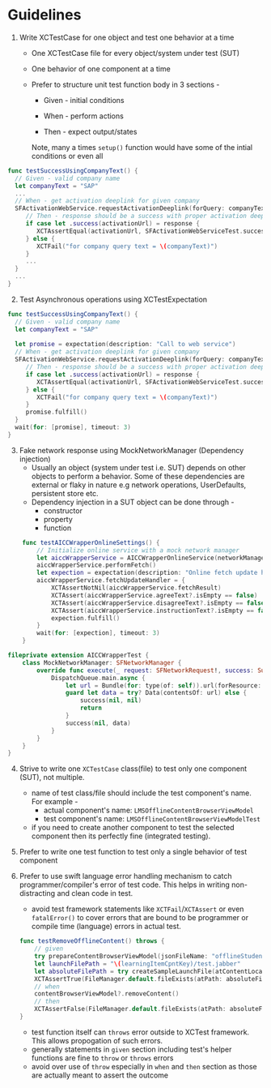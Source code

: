 # Guidelines

1. Write XCTestCase for one object and test one behavior at a time
   * One XCTestCase file for every object/system under test (SUT)
   * One behavior of one component at a time
   * Prefer to structure unit test function body in 3 sections -

      * Given - initial conditions

      * When - perform actions

      * Then - expect output/states

      Note, many a times `setup()` function would have some of the intial conditions or even all

```swift
func testSuccessUsingCompanyText() {
  // Given - valid company name 
  let companyText = "SAP"
  ...
  // When - get activation deeplink for given company
  SFActivationWebService.requestActivationDeeplink(forQuery: companyText) { response in
     // Then - response should be a success with proper activation deeplink url string
     if case let .success(activationUrl) = response {
        XCTAssertEqual(activationUrl, SFActivationWebServiceTest.successMap[companyText])
     } else {
        XCTFail("for company query text = \(companyText)")
     }
     ...
  }
  ...
}
```

2. Test Asynchronous operations using XCTestExpectation


```swift
func testSuccessUsingCompanyText() {
  // Given - valid company name 
  let companyText = "SAP"
  
  let promise = expectation(description: "Call to web service")
  // When - get activation deeplink for given company
  SFActivationWebService.requestActivationDeeplink(forQuery: companyText) { response in
     // Then - response should be a success with proper activation deeplink url string
     if case let .success(activationUrl) = response {
        XCTAssertEqual(activationUrl, SFActivationWebServiceTest.successMap[companyText])
     } else {
        XCTFail("for company query text = \(companyText)")
     }
     promise.fulfill()
  }
  wait(for: [promise], timeout: 3)
}
```

3. Fake network response using MockNetworkManager (Dependency injection)
   * Usually an object (system under test i.e. SUT) depends on other objects to perform a behavior. Some of these dependencies are external or flaky in nature e.g network operations, UserDefaults, persistent store etc.
   * Dependency injection in a SUT object can be done through -
      + constructor
      + property
      + function

```swift
    func testAICCWrapperOnlineSettings() {
        // Initialize online service with a mock network manager
        let aiccWrapperService = AICCWrapperOnlineService(networkManager: MockNetworkManager())
        aiccWrapperService.performFetch()
        let expection = expectation(description: "Online fetch update handler")
        aiccWrapperService.fetchUpdateHandler = {
            XCTAssertNotNil(aiccWrapperService.fetchResult)
            XCTAssert(aiccWrapperService.agreeText?.isEmpty == false)
            XCTAssert(aiccWrapperService.disagreeText?.isEmpty == false)
            XCTAssert(aiccWrapperService.instructionText?.isEmpty == false)
            expection.fulfill()
        }
        wait(for: [expection], timeout: 3)
    }

fileprivate extension AICCWrapperTest {
    class MockNetworkManager: SFNetworkManager {
        override func execute(_ request: SFNetworkRequest!, success: SuccessFactorsCommon.SFNetworkSuccessBlock!, failure: SuccessFactorsCommon.SFNetworkFailureBlock!) {
            DispatchQueue.main.async {
                let url = Bundle(for: type(of: self)).url(forResource: "aiccWrapperSettings", withExtension: "json")!
                guard let data = try? Data(contentsOf: url) else {
                    success(nil, nil)
                    return
                }
                success(nil, data)
            }
        }
    }
}
```

4. Strive to write one `XCTestCase` class(file) to test only one component (SUT), not multiple.
    * name of test class/file should include the test component's name. For example -
      * actual component's name: `LMSOfflineContentBrowserViewModel`
      * test component's name: `LMSOfflineContentBrowserViewModelTest`
    * if you need to create another component to test the selected component then its perfectly fine (integrated testing).
    
5. Prefer to write one test function to test only a single behavior of test component

6. Prefer to use swift language error handling mechanism to catch programmer/compiler's error of test code. This helps in writing non-distracting and clean code in test.
    * avoid test framework statements like `XCTFail`/`XCTAssert` or even `fatalError()` to cover errors that are bound to be programmer or compile time (language) errors in actual test.
    ```swift
    func testRemoveOfflineContent() throws {
        // given
        try prepareContentBrowserViewModel(jsonFileName: "offlineStudentContents")
        let launchFilePath = "\(learningItemCpntKey)/test.jabber"
        let absoluteFilePath = try createSampleLaunchFile(atContentLocation: launchFilePath)
        XCTAssertTrue(FileManager.default.fileExists(atPath: absoluteFilePath.path))
        // when
        contentBrowserViewModel?.removeContent()
        // then
        XCTAssertFalse(FileManager.default.fileExists(atPath: absoluteFilePath.path))
    }

    ```
    
    * test function itself can `throws` error outside to XCTest framework. This allows propogation of such errors.
    * generally statements in `given` section including test's helper functions are fine to `throw` or `throws` errors
    * avoid over use of `throw` especially in `when` and `then` section as those are actually meant to assert the outcome
  
